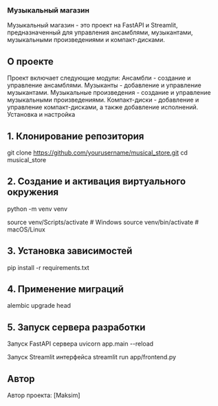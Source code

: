 ### Музыкальный магазин
Музыкальный магазин - это проект на FastAPI и Streamlit, предназначенный для управления ансамблями, музыкантами, музыкальными произведениями и компакт-дисками.

## О проекте
Проект включает следующие модули:
Ансамбли - создание и управление ансамблями.
Музыканты - добавление и управление музыкантами.
Музыкальные произведения - создание и управление музыкальными произведениями.
Компакт-диски - добавление и управление компакт-дисками, а также добавление исполнений.
Установка и настройка
## 1. Клонирование репозитория
git clone https://github.com/yourusername/musical_store.git
cd musical_store

## 2. Создание и активация виртуального окружения
python -m venv venv

source venv/Scripts/activate # Windows
source venv/bin/activate # macOS/Linux

## 3. Установка зависимостей
pip install -r requirements.txt

## 4. Применение миграций
alembic upgrade head

## 5. Запуск сервера разработки
Запуск FastAPI сервера
uvicorn app.main
--reload

Запуск Streamlit интерфейса
streamlit run app/frontend.py

## Автор
Автор проекта: [Maksim]
